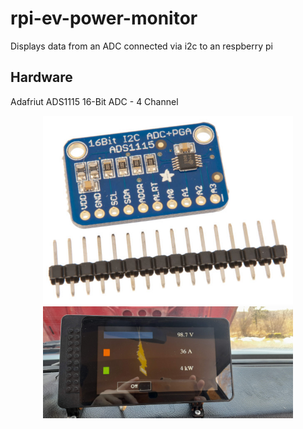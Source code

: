 # rpi-ev-power-monitor

Displays data from an ADC connected via i2c to an respberry pi

## Hardware
Adafriut ADS1115 16-Bit ADC - 4 Channel


<p align="center">
  <img src="images/adc.jpg" width = "400"/>
  <img src="images/dash_computer.jpg" width = "400"/>
</p>


